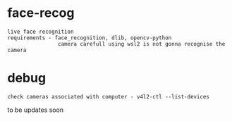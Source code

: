 # face-recog
    live face recognition
    requirements - face_recognition, dlib, opencv-python
                    camera carefull using wsl2 is not gonna recognise the camera
    
# debug
    check cameras associated with computer - v4l2-ctl --list-devices

to be updates soon